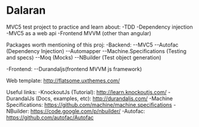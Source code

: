 Dalaran
========

MVC5 test project to practice and learn about:
-TDD
-Dependency injection
-MVC5 as a web api 
-Frontend MVVM (other than angular)

Packages worth mentioning of this proj:
-Backend:
--MVC5
--Autofac (Dependency Injection)
--Automapper
--Machine.Specifications (Testing and specs)
--Moq (Mocks)
--NBuilder (Test object generation)

-Frontend:
--Durandaljs(frontend MVVM js framework)


Web template: http://flatsome.uxthemes.com/ 

Useful links:
-KnockoutJs (Tutorial): http://learn.knockoutjs.com/
-DurandalJs (Docs, examples, etc): http://durandaljs.com/
-Machine Specifications: https://github.com/machine/machine.specifications
-NBuilder: https://code.google.com/p/nbuilder/
-Autofac: https://github.com/autofac/Autofac
